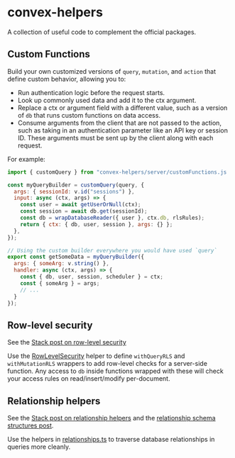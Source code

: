# convex-helpers

A collection of useful code to complement the official packages.

## Custom Functions

Build your own customized versions of `query`, `mutation`, and `action` that
define custom behavior, allowing you to:

- Run authentication logic before the request starts.
- Look up commonly used data and add it to the ctx argument.
- Replace a ctx or argument field with a different value, such as a version
  of `db` that runs custom functions on data access.
- Consume arguments from the client that are not passed to the action, such
  as taking in an authentication parameter like an API key or session ID.
  These arguments must be sent up by the client along with each request.

For example:
```js
import { customQuery } from "convex-helpers/server/customFunctions.js

const myQueryBuilder = customQuery(query, {
  args: { sessionId: v.id("sessions") },
  input: async (ctx, args) => {
    const user = await getUserOrNull(ctx);
    const session = await db.get(sessionId);
    const db = wrapDatabaseReader({ user }, ctx.db, rlsRules);
    return { ctx: { db, user, session }, args: {} };
  },
});

// Using the custom builder everywhere you would have used `query`
export const getSomeData = myQueryBuilder({
  args: { someArg: v.string() },
  handler: async (ctx, args) => {
    const { db, user, session, scheduler } = ctx;
    const { someArg } = args;
    // ...
  }
});
```

## Row-level security

See the [Stack post on row-level security](https://stack.convex.dev/row-level-security)

Use the [RowLevelSecurity](./server/rowLevelSecurity.ts) helper to define
`withQueryRLS` and `withMutationRLS` wrappers to add row-level checks for a
server-side function. Any access to `db` inside functions wrapped with these
will check your access rules on read/insert/modify per-document.

## Relationship helpers

See the [Stack post on relationship helpers](https://stack.convex.dev/functional-relationships-helpers)
and the [relationship schema structures post](https://stack.convex.dev/relationship-structures-let-s-talk-about-schemas).

Use the helpers in [relationships.ts](./server/relationships.ts) to traverse database relationships in queries more cleanly.

